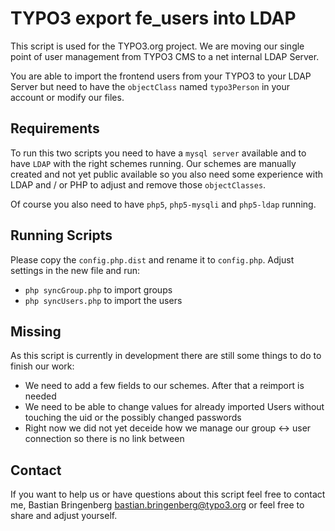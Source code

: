 # TYPO3 export fe_users into LDAP

This script is used for the TYPO3.org project. We are moving our single point of user management from TYPO3 CMS to a net internal LDAP Server.

You are able to import the frontend users from your TYPO3 to your LDAP Server but need to have the `objectClass` named `typo3Person` in your account or modify our files.

## Requirements

To run this two scripts you need to have a `mysql server` available and to have `LDAP` with the right schemes running. Our schemes are manually created and not yet public available so you also need some experience with LDAP and / or PHP to adjust and remove those `objectClasses`.

Of course you also need to have `php5`, `php5-mysqli` and `php5-ldap` running.

## Running Scripts

Please copy the `config.php.dist` and rename it to `config.php`. Adjust settings in the new file and run:

* `php syncGroup.php` to import groups
* `php syncUsers.php` to import the users

## Missing

As this script is currently in development there are still some things to do to finish our work:

* We need to add a few fields to our schemes. After that a reimport is needed
* We need to be able to change values for already imported Users without touching the uid or the possibly changed passwords
* Right now we did not yet deceide how we manage our group <-> user connection so there is no link between

## Contact

If you want to help us or have questions about this script feel free to contact me, Bastian Bringenberg <bastian.bringenberg@typo3.org> or feel free to share and adjust yourself.